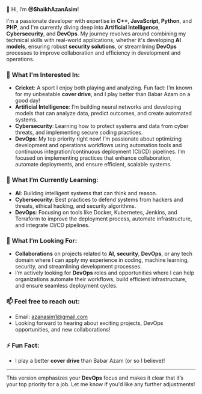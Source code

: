 
👋 Hi, I’m **@ShaikhAzanAsim**!

I'm a passionate developer with expertise in **C++, JavaScript, Python**, and **PHP**, and I'm currently diving deep into **Artificial Intelligence**, **Cybersecurity**, and **DevOps**. My journey revolves around combining my technical skills with real-world applications, whether it's developing **AI models**, ensuring robust **security solutions**, or streamlining **DevOps** processes to improve collaboration and efficiency in development and operations.

### 👀 **What I'm Interested In**:
- **Cricket**: A sport I enjoy both playing and analyzing. Fun fact: I’m known for my unbeatable **cover drive**, and I play better than Babar Azam on a good day!
- **Artificial Intelligence**: I’m building neural networks and developing models that can analyze data, predict outcomes, and create automated systems.
- **Cybersecurity**: Learning how to protect systems and data from cyber threats, and implementing secure coding practices.
- **DevOps**: My top priority right now! I’m passionate about optimizing development and operations workflows using automation tools and continuous integration/continuous deployment (CI/CD) pipelines. I’m focused on implementing practices that enhance collaboration, automate deployments, and ensure efficient, scalable systems.

### 🌱 **What I’m Currently Learning**:
- **AI**: Building intelligent systems that can think and reason.
- **Cybersecurity**: Best practices to defend systems from hackers and threats, ethical hacking, and security algorithms.
- **DevOps**: Focusing on tools like Docker, Kubernetes, Jenkins, and Terraform to improve the deployment process, automate infrastructure, and integrate CI/CD pipelines.

### 💞️ **What I’m Looking For**:
- **Collaborations** on projects related to **AI**, **security**, **DevOps**, or any tech domain where I can apply my experience in coding, machine learning, security, and streamlining development processes.
- I’m actively looking for **DevOps** roles and opportunities where I can help organizations automate their workflows, build efficient infrastructure, and ensure seamless deployment cycles.

### 📫 **Feel free to reach out**:
- Email: [azanasim1@gmail.com](mailto:azanasim1@gmail.com)
- Looking forward to hearing about exciting projects, DevOps opportunities, and new collaborations!

### ⚡ **Fun Fact**:
- I play a better **cover drive** than Babar Azam (or so I believe)!

---

This version emphasizes your **DevOps** focus and makes it clear that it’s your top priority for a job. Let me know if you'd like any further adjustments!
<!---
ShaikhAzanAsim/ShaikhAzanAsim is a ✨ special ✨ repository because its `README.md` (this file) appears on your GitHub profile.
You can click the Preview link to take a look at your changes.
--->
